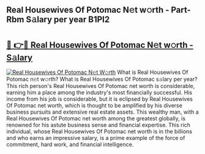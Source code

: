## Real Housewives Of Potomac N𝚎t w𝚘rth - Part-Rbm S𝚊lary per year B1PI2

# <h2><a href="http://gc00rke.nevu.top/?p=Real+Housewives+Of+Potomac">🔗 👉🔴 Real Housewives Of Potomac N𝚎t w𝚘rth - S𝚊lary</a></h2>

[![Real Housewives Of Potomac N𝚎t W𝚘rth](https://i.imgur.com/EBH3L9S.jpeg)](http://gc00rke.nevu.top/?p=Real+Housewives+Of+Potomac)
What is Real Housewives Of Potomac n𝚎t w𝚘rth? What is Real Housewives Of Potomac s𝚊lary per year?
This rich person's Real Housewives Of Potomac net worth is considerable, earning him a place among the industry's most financially successful. His income from his job is considerable, but it is eclipsed by Real Housewives Of Potomac net worth, which is thought to be amplified by his diverse business pursuits and extensive real estate assets. This wealthy man, with a Real Housewives Of Potomac net worth among the greatest globally, is renowned for his astute business sense and financial expertise. This rich individual, whose Real Housewives Of Potomac net worth is in the billions and who earns an impressive salary, is a prime example of the force of commitment, hard work, and financial intelligence.
